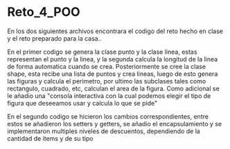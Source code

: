 # Reto_4_POO

En los dos siguientes archivos encontrara el codigo del reto hecho en clase y el reto preparado para la casa..

En el primer codigo se genera la clase punto y la clase linea, estas representan el punto y la linea, y la segunda calcula la longitud de la linea de forma automatica cuando se crea. Posteriormente se cree la clase shape, esta recibe una lista de puntos y crea lineas, luego de esto genera las figuras y calcula el perimetro, por ultimo las subclases tales como rectangulo, cuadrado, etc, calculan el area de la figura.
Como adicional se le añadio una "consola interactiva con la cual podemos elegir el tipo de figura que deseeamos usar y calcula lo que se pide"

En el segundo codigo se hicieron los cambios correspondientes, entre estos se añadieron los setters y getters, se añadio el encapsulamiento y se implementaron multiples niveles de descuentos, dependiendo de la cantidad de items y de su tipo
